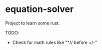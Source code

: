 # equation-solver

Project to learn some rust.


TODO:

- Check for math rules like "*// before +/-"
